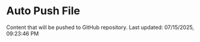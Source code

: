 # Auto Push File

Content that will be pushed to GitHub repository.
Last updated: 07/15/2025, 09:23:46 PM